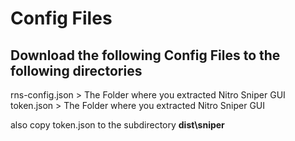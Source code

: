 # Config Files

## Download the following Config Files to the following directories

rns-config.json > The Folder where you extracted Nitro Sniper GUI
token.json > The Folder where you extracted Nitro Sniper GUI

also copy token.json to the subdirectory __dist\sniper__
